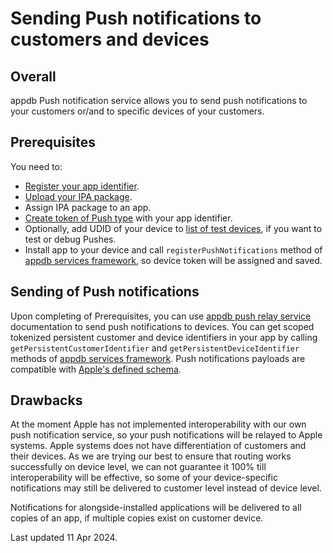 # Sending Push notifications to customers and devices

## Overall

appdb Push notification service allows you to send push notifications to your customers or/and to specific devices of your customers.

## Prerequisites

You need to:

- [Register your app identifier](https://publisher.appdb.to/apps/identifiers).
- [Upload your IPA package](https://publisher.appdb.to/apps/binary-packages).
- Assign IPA package to an app.
- [Create token of Push type](https://publisher.appdb.to/developer/tokens) with your app identifier.
- Optionally, add UDID of your device to [list of test devices](https://publisher.appdb.to/developer/test-devices), if you want to test or debug Pushes.
- Install app to your device and call ```registerPushNotifications``` method of [appdb services framework](#), so device token will be assigned and saved.

## Sending of Push notifications

Upon completing of Prerequisites, you can use [appdb push relay service](https://pushrelay.dbservices.to/v1.0/spec/) documentation to send push notifications to devices. You can get scoped tokenized persistent customer and device identifiers in your app by calling ```getPersistentCustomerIdentifier``` and ```getPersistentDeviceIdentifier``` methods of [appdb services framework](#).
Push notifications payloads are compatible with [Apple's defined schema](https://developer.apple.com/library/archive/documentation/NetworkingInternet/Conceptual/RemoteNotificationsPG/CreatingtheNotificationPayload.html).

## Drawbacks

At the moment Apple has not implemented interoperability with our own push notification service, so your push notifications will be relayed to Apple systems.
Apple systems does not have differentiation of customers and their devices. As we are trying our best to ensure that routing works successfully on device level, we can not guarantee it 100% till interoperability will be effective, so some of your device-specific notifications may still be delivered to customer level instead of device level.

Notifications for alongside-installed applications will be delivered to all copies of an app, if multiple copies exist on customer device.

Last updated 11 Apr 2024.
